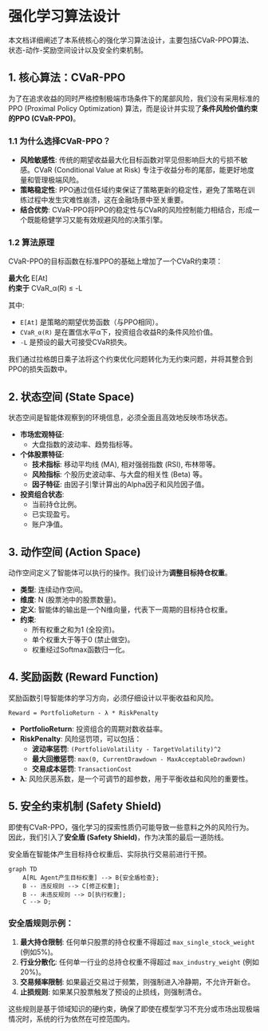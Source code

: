 # 强化学习算法设计

本文档详细阐述了本系统核心的强化学习算法设计，主要包括CVaR-PPO算法、状态-动作-奖励空间设计以及安全约束机制。

## 1. 核心算法：CVaR-PPO

为了在追求收益的同时严格控制极端市场条件下的尾部风险，我们没有采用标准的PPO (Proximal Policy Optimization) 算法，而是设计并实现了**条件风险价值约束的PPO (CVaR-PPO)**。

### 1.1 为什么选择CVaR-PPO？

-   **风险敏感性**: 传统的期望收益最大化目标函数对罕见但影响巨大的亏损不敏感。CVaR (Conditional Value at Risk) 专注于收益分布的尾部，能更好地度量和管理极端风险。
-   **策略稳定性**: PPO通过信任域约束保证了策略更新的稳定性，避免了策略在训练过程中发生灾难性崩溃，这在金融场景中至关重要。
-   **结合优势**: CVaR-PPO将PPO的稳定性与CVaR的风险控制能力相结合，形成一个既能稳健学习又能有效规避风险的决策引擎。

### 1.2 算法原理

CVaR-PPO的目标函数在标准PPO的基础上增加了一个CVaR约束项：

**最大化** E[At]  
**约束于** CVaR_α(R) ≤ -L

其中:
- `E[At]` 是策略的期望优势函数（与PPO相同）。
- `CVaR_α(R)` 是在置信水平α下，投资组合收益R的条件风险价值。
- `-L` 是预设的最大可接受CVaR损失。

我们通过拉格朗日乘子法将这个约束优化问题转化为无约束问题，并将其整合到PPO的损失函数中。

## 2. 状态空间 (State Space)

状态空间是智能体观察到的环境信息，必须全面且高效地反映市场状态。

-   **市场宏观特征**:
    -   大盘指数的波动率、趋势指标等。
-   **个体股票特征**:
    -   **技术指标**: 移动平均线 (MA), 相对强弱指数 (RSI), 布林带等。
    -   **风险指标**: 个股历史波动率、与大盘的相关性 (Beta) 等。
    -   **因子特征**: 由因子引擎计算出的Alpha因子和风险因子值。
-   **投资组合状态**:
    -   当前持仓比例。
    -   已实现盈亏。
    -   账户净值。

## 3. 动作空间 (Action Space)

动作空间定义了智能体可以执行的操作。我们设计为**调整目标持仓权重**。

-   **类型**: 连续动作空间。
-   **维度**: N (股票池中的股票数量)。
-   **定义**: 智能体的输出是一个N维向量，代表下一周期的目标持仓权重。
-   **约束**:
    -   所有权重之和为1 (全投资)。
    -   单个权重大于等于0 (禁止做空)。
    -   权重经过Softmax函数归一化。

## 4. 奖励函数 (Reward Function)

奖励函数引导智能体的学习方向，必须仔细设计以平衡收益和风险。

`Reward = PortfolioReturn - λ * RiskPenalty`

-   **PortfolioReturn**: 投资组合的周期对数收益率。
-   **RiskPenalty**: 风险惩罚项，可以包括：
    -   **波动率惩罚**: `(PortfolioVolatility - TargetVolatility)^2`
    -   **最大回撤惩罚**: `max(0, CurrentDrawdown - MaxAcceptableDrawdown)`
    -   **交易成本惩罚**: `TransactionCost`
-   **λ**: 风险厌恶系数，是一个可调节的超参数，用于平衡收益和风险的重要性。

## 5. 安全约束机制 (Safety Shield)

即使有CVaR-PPO，强化学习的探索性质仍可能导致一些意料之外的风险行为。因此，我们引入了**安全盾 (Safety Shield)**，作为决策的最后一道防线。

安全盾在智能体产生目标持仓权重后、实际执行交易前进行干预。

```mermaid
graph TD
    A[RL Agent产生目标权重] --> B{安全盾检查};
    B -- 违反规则 --> C[修正权重];
    B -- 未违反规则 --> D[执行权重];
    C --> D;
```

### 安全盾规则示例：

1.  **最大持仓限制**: 任何单只股票的持仓权重不得超过 `max_single_stock_weight` (例如5%)。
2.  **行业分散化**: 任何单一行业的总持仓权重不得超过 `max_industry_weight` (例如20%)。
3.  **交易频率限制**: 如果最近交易过于频繁，则强制进入冷静期，不允许开新仓。
4.  **止损规则**: 如果某只股票触发了预设的止损线，则强制清仓。

这些规则是基于领域知识的硬约束，确保了即使在模型学习不充分或市场出现极端情况时，系统的行为依然在可控范围内。

